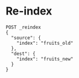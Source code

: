 # Re-index

```shell
POST _reindex
{
  "source": {
    "index": "fruits_old"
  },
  "dest": {
    "index": "fruits_new"
  }
}
```
